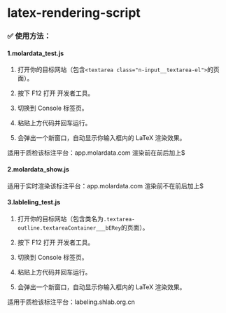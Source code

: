 # latex-rendering-script

### ✅ 使用方法：

#### 1.molardata_test.js
1. 打开你的目标网站（包含`<textarea class="n-input__textarea-el">`的页面）。

2. 按下 F12 打开 开发者工具。

3. 切换到 Console 标签页。

4. 粘贴上方代码并回车运行。

5. 会弹出一个新窗口，自动显示你输入框内的 LaTeX 渲染效果。

适用于质检该标注平台：app.molardata.com
渲染前在前后加上$
#### 2.molardata_show.js

适用于实时渲染该标注平台：app.molardata.com 
渲染前不在前后加上$
#### 3.lableling_test.js
1. 打开你的目标网站（包含类名为`.textarea-outline.textareaContainer___bERey`的页面）。

2. 按下 F12 打开 开发者工具。

3. 切换到 Console 标签页。

4. 粘贴上方代码并回车运行。

5. 会弹出一个新窗口，自动显示你输入框内的 LaTeX 渲染效果。

适用于质检该标注平台：labeling.shlab.org.cn